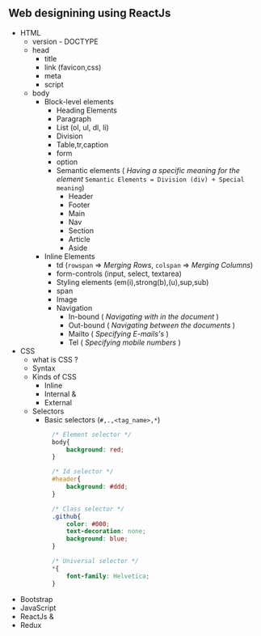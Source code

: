 ## Web designining using ReactJs
* HTML
    * version - DOCTYPE
    * head
        * title
        * link (favicon,css)
        * meta
        * script
    * body
        * Block-level elements
            * Heading Elements
            * Paragraph
            * List (ol, ul, dl, li)
            * Division
            * Table,tr,caption
            * form
            * option
            * Semantic elements ( *Having a specific meaning for the element* `Semantic Elements = Division (div) + Special meaning`)
                * Header
                * Footer
                * Main
                * Nav
                * Section
                * Article
                * Aside
        * Inline Elements
            * td (`rowspan` => *Merging Rows*, `colspan` => *Merging Columns*)
            * form-controls (input, select, textarea)
            * Styling elements (em(i),strong(b),(u),sup,sub)
            * span
            * Image
            * Navigation
                * In-bound  ( *Navigating with in the document* )
                * Out-bound ( *Navigating between the documents* )
                * Mailto    ( *Specifying E-mails's* )
                * Tel       ( *Specifying mobile numbers* )
* CSS
    * what is CSS ?
    * Syntax
    * Kinds of CSS
        * Inline
        * Internal &
        * External
    * Selectors
        * Basic selectors (`#,.,<tag_name>,*`)

```css
            /* Element selector */
            body{
                background: red;
            }

            /* Id selector */
            #header{
                background: #ddd;
            }

            /* Class selector */
            .github{
                color: #000;
                text-decoration: none;
                background: blue;
            }

            /* Universal selector */
            *{
                font-family: Helvetica;
            }
```

* Bootstrap
* JavaScript
* ReactJs &
* Redux